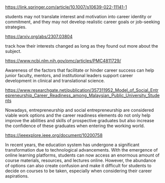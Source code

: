 ---
---

https://link.springer.com/article/10.1007/s10639-022-11141-1

students may not translate interest and motivation into career identity or commitment, and they may not develop realistic career goals or job-seeking strategies.

https://arxiv.org/abs/2307.03804

track how their interests changed as long as they found out more about the subject.

https://www.ncbi.nlm.nih.gov/pmc/articles/PMC4811729/

Awareness of the factors that facilitate or hinder career success can help junior faculty, mentors, and institutional leaders support career development in clinical and translational science.

https://www.researchgate.net/publication/357311952_Model_of_Social_Entrepreneurship_Career_Readiness_among_Malaysian_Public_University_Students

Nowadays, entrepreneurship and social entrepreneurship are considered viable work options and the career readiness elements do not only help improve the abilities and skills of prospective graduates but also increase the confidence of these graduates when entering the working world. 

https://ieeexplore.ieee.org/document/10200758

In recent years, the education system has undergone a significant transformation due to technological advancements. With the emergence of online learning platforms, students can now access an enormous amount of course materials, resources, and lectures online. However, the abundance of options can also create confusion and make it difficult for students to decide on courses to be taken, especially when considering their career aspirations. 
